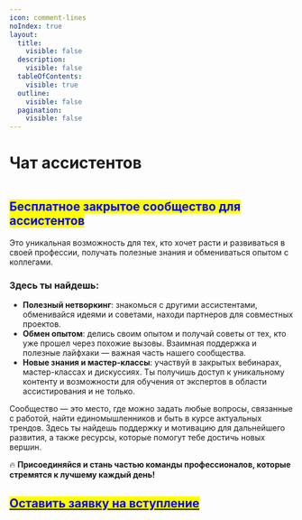 ```yaml
---
icon: comment-lines
noIndex: true
layout:
  title:
    visible: false
  description:
    visible: false
  tableOfContents:
    visible: true
  outline:
    visible: false
  pagination:
    visible: false
---
```


# Чат ассистентов

<figure><img src="../.gitbook/assets/Frame1313 29.png" alt=""><figcaption></figcaption></figure>

## <mark style="color:blue;">Бесплатное закрытое сообщество для ассистентов</mark>

Это уникальная возможность для тех, кто хочет расти и развиваться в своей профессии, получать полезные знания и обмениваться опытом с коллегами.

### Здесь ты найдешь:

* **Полезный нетворкинг**: знакомься с другими ассистентами, обменивайся идеями и советами, находи партнеров для совместных проектов.
* **Обмен опытом**: делись своим опытом и получай советы от тех, кто уже прошел через похожие вызовы. Взаимная поддержка и полезные лайфхаки — важная часть нашего сообщества.
* **Новые знания и мастер-классы**: участвуй в закрытых вебинарах, мастер-классах и дискуссиях. Ты получишь доступ к уникальному контенту и возможности для обучения от экспертов в области ассистирования и не только.

Сообщество — это место, где можно задать любые вопросы, связанные с работой, найти единомышленников и быть в курсе актуальных трендов. Здесь ты найдешь поддержку и мотивацию для дальнейшего развития, а также ресурсы, которые помогут тебе достичь новых вершин.

🔥 **Присоединяйся и стань частью команды профессионалов, которые стремятся к лучшему каждый день!**

## [<mark style="color:blue;">**Оставить заявку на вступление**</mark>](https://t.me/helpersplacebot)
